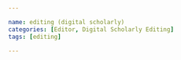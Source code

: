 ```yaml
---

name: editing (digital scholarly)
categories: [Editor, Digital Scholarly Editing]
tags: [editing]

---
```

